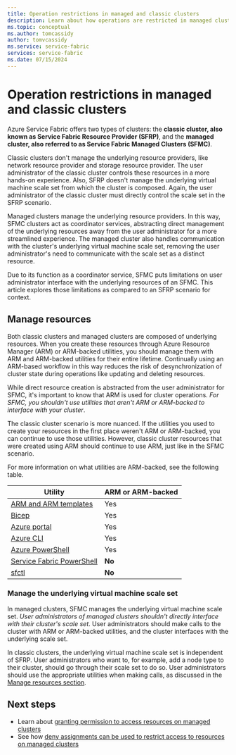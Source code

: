 ```yaml
---
title: Operation restrictions in managed and classic clusters
description: Learn about how operations are restricted in managed clusters and classic clusters.
ms.topic: conceptual
ms.author: tomcassidy
author: tomvcassidy
ms.service: service-fabric
services: service-fabric
ms.date: 07/15/2024
---
```


# Operation restrictions in managed and classic clusters

Azure Service Fabric offers two types of clusters: the **classic cluster, also known as Service Fabric Resource Provider (SFRP)**, and the **managed cluster, also referred to as Service Fabric Managed Clusters (SFMC)**.

Classic clusters don't manage the underlying resource providers, like network resource provider and storage resource provider. The user administrator of the classic cluster controls these resources in a more hands-on experience. Also, SFRP doesn't manage the underlying virtual machine scale set from which the cluster is composed. Again, the user administrator of the classic cluster must directly control the scale set in the SFRP scenario.

Managed clusters manage the underlying resource providers. In this way, SFMC clusters act as coordinator services, abstracting direct management of the underlying resources away from the user administrator for a more streamlined experience. The managed cluster also handles communication with the cluster's underlying virtual machine scale set, removing the user administrator's need to communicate with the scale set as a distinct resource.

Due to its function as a coordinator service, SFMC puts limitations on user administrator interface with the underlying resources of an SFMC. This article explores those limitations as compared to an SFRP scenario for context.

## Manage resources

Both classic clusters and managed clusters are composed of underlying resources. When you create these resources through Azure Resource Manager (ARM) or ARM-backed utilities, you should manage them with ARM and ARM-backed utilities for their entire lifetime. Continually using an ARM-based workflow in this way reduces the risk of desynchronization of cluster state during operations like updating and deleting resources.

While direct resource creation is abstracted from the user administrator for SFMC, it's important to know that ARM is used for cluster operations. *For SFMC, you shouldn't use utilities that aren't ARM or ARM-backed to interface with your cluster*.

The classic cluster scenario is more nuanced. If the utilities you used to create your resources in the first place weren't ARM or ARM-backed, you can continue to use those utilities. However, classic cluster resources that were created using ARM should continue to use ARM, just like in the SFMC scenario.

For more information on what utilities are ARM-backed, see the following table.

| Utility | ARM or ARM-backed |
| - | - |
| [ARM and ARM templates](/templates/microsoft.servicefabric/clusters?pivots=deployment-language-arm-template) | Yes |
| [Bicep](/templates/microsoft.servicefabric/clusters?pivots=deployment-language-bicep) | Yes |
| [Azure portal](https://portal.azure.com) | Yes |
| [Azure CLI](/cli/azure/sf?view=azure-cli-latest) | Yes |
| [Azure PowerShell](/powershell/module/az.servicefabric/?view=azps-12.1.0) | Yes |
| [Service Fabric PowerShell](/powershell/module/servicefabric/?view=azureservicefabricps) | **No** |
| [sfctl](service-fabric-sfctl.md) | **No** |

### Manage the underlying virtual machine scale set

In managed clusters, SFMC manages the underlying virtual machine scale set. *User administrators of managed clusters shouldn't directly interface with their cluster's scale set*. User administrators should make calls to the cluster with ARM or ARM-backed utilities, and the cluster interfaces with the underlying scale set.

In classic clusters, the underlying virtual machine scale set is independent of SFRP. User administrators who want to, for example, add a node type to their cluster, should go through their scale set to do so. User administrators should use the appropriate utilities when making calls, as discussed in the [Manage resources section](#manage-resources).

## Next steps

* Learn about [granting permission to access resources on managed clusters](how-to-managed-cluster-grant-access-other-resources.md)
* See how [deny assignments can be used to restrict access to resources on managed clusters](managed-cluster-deny-assignment.md)